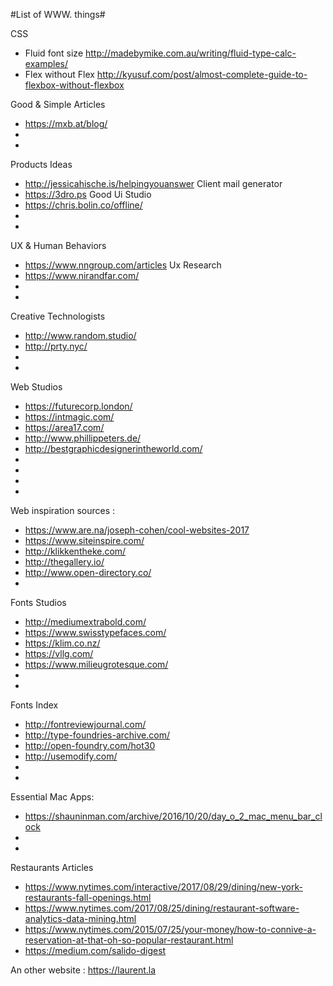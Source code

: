 #List of WWW. things#

CSS
- Fluid font size http://madebymike.com.au/writing/fluid-type-calc-examples/
- Flex without Flex http://kyusuf.com/post/almost-complete-guide-to-flexbox-without-flexbox

Good & Simple Articles
- https://mxb.at/blog/
- 
-

Products Ideas
- http://jessicahische.is/helpingyouanswer Client mail generator
- https://3dro.ps Good Ui Studio
- https://chris.bolin.co/offline/
-
-

UX & Human Behaviors
- https://www.nngroup.com/articles Ux Research
- https://www.nirandfar.com/
- 
-

Creative Technologists
- http://www.random.studio/
- http://prty.nyc/
-
-

Web Studios
- https://futurecorp.london/
- https://intmagic.com/
- https://area17.com/
- http://www.phillippeters.de/
- http://bestgraphicdesignerintheworld.com/
- 
-
-
-

Web inspiration sources :
- https://www.are.na/joseph-cohen/cool-websites-2017
- https://www.siteinspire.com/
- http://klikkentheke.com/
- http://thegallery.io/
- http://www.open-directory.co/
-

Fonts Studios
- http://mediumextrabold.com/
- https://www.swisstypefaces.com/
- https://klim.co.nz/
- https://vllg.com/
- https://www.milieugrotesque.com/
-
-

Fonts Index
- http://fontreviewjournal.com/
- http://type-foundries-archive.com/
- http://open-foundry.com/hot30
- http://usemodify.com/
-
-

Essential Mac Apps:
- https://shauninman.com/archive/2016/10/20/day_o_2_mac_menu_bar_clock
-
-

Restaurants Articles
- https://www.nytimes.com/interactive/2017/08/29/dining/new-york-restaurants-fall-openings.html
- https://www.nytimes.com/2017/08/25/dining/restaurant-software-analytics-data-mining.html
- https://www.nytimes.com/2015/07/25/your-money/how-to-connive-a-reservation-at-that-oh-so-popular-restaurant.html
- https://medium.com/salido-digest


An other website : https://laurent.la
